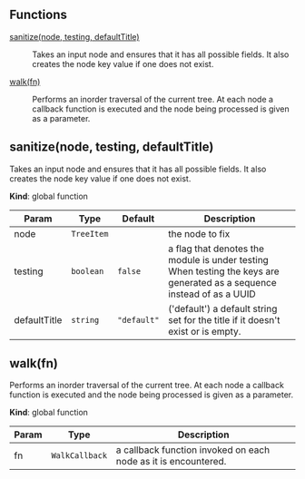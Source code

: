## Functions

<dl>
<dt><a href="#sanitize">sanitize(node, testing, defaultTitle)</a></dt>
<dd><p>Takes an input node and ensures that it has all possible fields.     It
also creates the node key value if one does not exist.</p>
</dd>
<dt><a href="#walk">walk(fn)</a></dt>
<dd><p>Performs an inorder traversal of the current tree.  At each node
a callback function is executed and the node being processed
is given as a parameter.</p>
</dd>
</dl>

<a name="sanitize"></a>

## sanitize(node, testing, defaultTitle)
Takes an input node and ensures that it has all possible fields.	 It
also creates the node key value if one does not exist.

**Kind**: global function  

| Param | Type | Default | Description |
| --- | --- | --- | --- |
| node | <code>TreeItem</code> |  | the node to fix |
| testing | <code>boolean</code> | <code>false</code> | a flag that denotes the module is under testing When testing the keys are generated as a sequence instead of as a UUID |
| defaultTitle | <code>string</code> | <code>&quot;default&quot;</code> | ('default') a default string set for the title if it doesn't exist or is empty. |

<a name="walk"></a>

## walk(fn)
Performs an inorder traversal of the current tree.  At each node
a callback function is executed and the node being processed
is given as a parameter.

**Kind**: global function  

| Param | Type | Description |
| --- | --- | --- |
| fn | <code>WalkCallback</code> | a callback function invoked on each node as it is encountered. |

